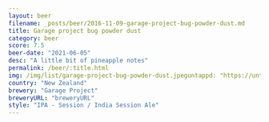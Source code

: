 ```yaml
---
layout: beer
filename: _posts/beer/2016-11-09-garage-project-bug-powder-dust.md
title: Garage project bug powder dust
category: beer
score: 7.5
beer-date: "2021-06-05"
desc: "A little bit of pineapple notes"
permalink: /beer/:title.html
img: /img/list/garage-project-bug-powder-dust.jpeguntappd: "https://untappd.com/b/garage-project-bug-powder-dust/2539290"
country: "New Zealand"
brewery: "Garage Project"
breweryURL: "breweryURL"
style: "IPA - Session / India Session Ale"
---
```


